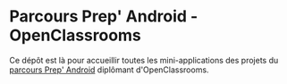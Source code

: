 # Parcours Prep' Android - OpenClassrooms

Ce dépôt est là pour accueillir toutes les mini-applications des projets du [parcours Prep' Android](https://openclassrooms.com/fr/paths/174-prepandroid) diplômant d'OpenClassrooms.
